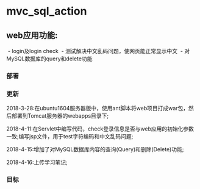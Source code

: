 # mvc_sql_action
## web应用功能:
  - login及login check
  - 测试解决中文乱码问题，使网页能正常显示中文
  - 对MySQL数据库的query和delete功能

### 部署

 
### 更新

2018-3-28:在ubuntu1604服务器版中，使用ant脚本将web项目打成war包，然后部署到Tomcat服务器的webapps目录下;

2018-4-11:在Servlet中编写代码，check登录信息是否与web应用的初始化参数一致;编写jsp文件，用于test字符编码和中文乱码问题;

2018-4-15:增加了对MySQL数据库内容的查询(Query)和删除(Delete)功能;

2018-4-16:上传学习笔记;




### 目标

